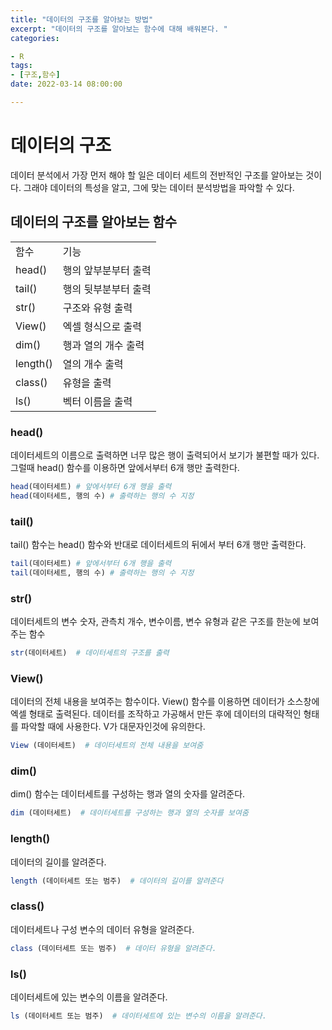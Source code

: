 ```yaml
---
title: "데이터의 구조를 알아보는 방법"
excerpt: "데이터의 구조를 알아보는 함수에 대해 배워본다. "
categories:

- R
tags:
- [구조,함수]
date: 2022-03-14 08:00:00

---
```

# 데이터의 구조

데이터 분석에서 가장 먼저 해야 할 일은 데이터 세트의 전반적인 구조를 알아보는 것이다.
그래야 데이터의 특성을 알고, 그에 맞는 데이터 분석방법을 파악할 수 있다.

## 데이터의 구조를 알아보는 함수
|          |             |
|----------|-------------|
| 함수       | 기능          |
| head()   | 행의 앞부분부터 출력 |
| tail()   | 행의 뒷부분부터 출력 |
| str()    | 구조와 유형 출력   |
| View()   | 엑셀 형식으로 출력  |
| dim()    | 행과 열의 개수 출력 |
| length() | 열의 개수 출력    |
| class()  | 유형을 출력      |
| ls()     | 벡터 이름을 출력   |


### head()

데이터세트의 이름으로 출력하면 너무 많은 행이 출력되어서 보기가 불편할 때가 있다.
그럴때 head() 함수를 이용하면 앞에서부터 6개 행만 출력한다.

```r
head(데이터세트) # 앞에서부터 6개 행을 출력
head(데이터세트, 행의 수) # 출력하는 행의 수 지정
```

### tail() 

tail() 함수는 head() 함수와 반대로 데이터세트의 뒤에서 부터 6개 행만 출력한다.

```r
tail(데이터세트) # 앞에서부터 6개 행을 출력
tail(데이터세트, 행의 수) # 출력하는 행의 수 지정
```

### str() 

데이터세트의 변수 숫자, 관측치 개수, 변수이름, 변수 유형과 같은 구조를 한눈에 보여주는 함수

```r
str(데이터세트)  # 데이터세트의 구조를 출력
```

### View()

데이터의 전체 내용을 보여주는 함수이다. View() 함수를 이용하면 데이터가 소스창에 엑셀 형태로 출력된다.
데이터를 조작하고 가공해서 만든 후에 데이터의 대략적인 형태를 파악할 때에 사용한다.
V가 대문자인것에 유의한다. 

```r
View (데이터세트)  # 데이터세트의 전체 내용을 보여줌
```

### dim()

dim() 함수는 데이터세트를 구성하는 행과 열의 숫자를 알려준다.

```r
dim (데이터세트)  # 데이터세트를 구성하는 행과 열의 숫자를 보여줌
```

### length()

데이터의 길이를 알려준다.

```r
length (데이터세트 또는 범주)  # 데이터의 길이를 알려준다
```

### class()

데이터세트나 구성 변수의 데이터 유형을 알려준다.

```r
class (데이터세트 또는 범주)  # 데이터 유형을 알려준다.
```

### ls()

데이터세트에 있는 변수의 이름을 알려준다.

```r
ls (데이터세트 또는 범주)  # 데이터세트에 있는 변수의 이름을 알려준다.
```